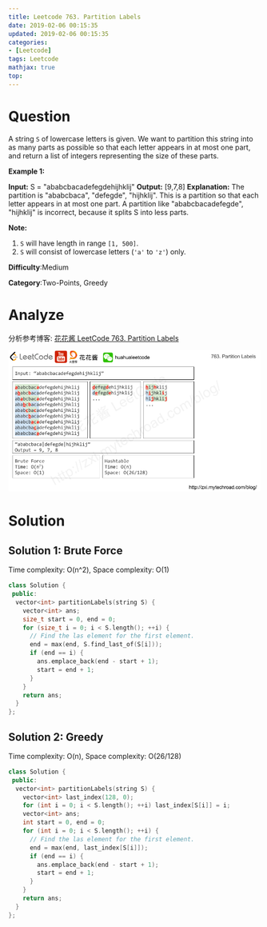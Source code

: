 ```yaml
---
title: Leetcode 763. Partition Labels
date: 2019-02-06 00:15:35
updated: 2019-02-06 00:15:35
categories: 
- [Leetcode]
tags: Leetcode
mathjax: true
top:
---
```


# Question

A string  `S`  of lowercase letters is given. We want to partition this string into as many parts as possible so that each letter appears in at most one part, and return a list of integers representing the size of these parts.

**Example 1:**  

**Input:** S = "ababcbacadefegdehijhklij"
**Output:** [9,7,8]
**Explanation:**
The partition is "ababcbaca", "defegde", "hijhklij".
This is a partition so that each letter appears in at most one part.
A partition like "ababcbacadefegde", "hijhklij" is incorrect, because it splits S into less parts.

**Note:**  

1.  `S`  will have length in range  `[1, 500]`.
2.  `S`  will consist of lowercase letters (`'a'`  to  `'z'`) only.

**Difficulty**:Medium

**Category**:Two-Points, Greedy

<!-- more -->

# Analyze

分析参考博客: [花花酱 LeetCode 763. Partition Labels](https://zxi.mytechroad.com/blog/string/leetcode-763-partition-labels/)

![](/images/2019-02-06-00-16-24.png)

# Solution

## Solution 1: Brute Force

Time complexity: O(n^2), Space complexity: O(1)

```cpp
class Solution {
 public:
  vector<int> partitionLabels(string S) {
    vector<int> ans;
    size_t start = 0, end = 0;
    for (size_t i = 0; i < S.length(); ++i) {
      // Find the las element for the first element.
      end = max(end, S.find_last_of(S[i]));
      if (end == i) {
        ans.emplace_back(end - start + 1);
        start = end + 1;
      }
    }
    return ans;
  }
};
```

## Solution 2: Greedy

Time complexity: O(n), Space complexity: O(26/128)

```cpp
class Solution {
 public:
  vector<int> partitionLabels(string S) {
    vector<int> last_index(128, 0);
    for (int i = 0; i < S.length(); ++i) last_index[S[i]] = i;
    vector<int> ans;
    int start = 0, end = 0;
    for (int i = 0; i < S.length(); ++i) {
      // Find the las element for the first element.
      end = max(end, last_index[S[i]]);
      if (end == i) {
        ans.emplace_back(end - start + 1);
        start = end + 1;
      }
    }
    return ans;
  }
};
```